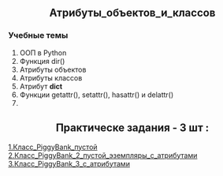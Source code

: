 <h2 style="text-align:center">Атрибуты_объектов_и_классов</h2>

###  Учебные темы
1. ООП в Python
2. Функция dir()
3. Атрибуты объектов
4. Атрибуты классов
5. Атрибут __dict__
6. Функции getattr(), setattr(), hasattr() и delattr()
7. 
<h2 style="text-align:center"> Практическе задания - 3 шт :</h2>

<div>
<a href="https://github.com/kolesnikovvitaliy/pokolenie_python_oop/tree/main/4_Атрибуты_свойства_и_методы/4_1_Атрибуты_объектов_и_классов/4_1_17_Класс_PiggyBank">1.Класс_PiggyBank_пустой</a>  &nbsp; 
</div>
<div>
<a href="https://github.com/kolesnikovvitaliy/pokolenie_python_oop/tree/main/4_Атрибуты_свойства_и_методы/4_1_Атрибуты_объектов_и_классов/4_1_18_Класс_PiggyBank_2">2.Класс_PiggyBank_2_пустой_эземпляры_с_атрибутами</a>  &nbsp; 
</div>
<div>
<a href="https://github.com/kolesnikovvitaliy/pokolenie_python_oop/tree/main/4_Атрибуты_свойства_и_методы/4_1_Атрибуты_объектов_и_классов/4_1_19_Класс_PiggyBank_3">3.Класс_PiggyBank_3_с_атрибутами</a>  &nbsp; 
</div>